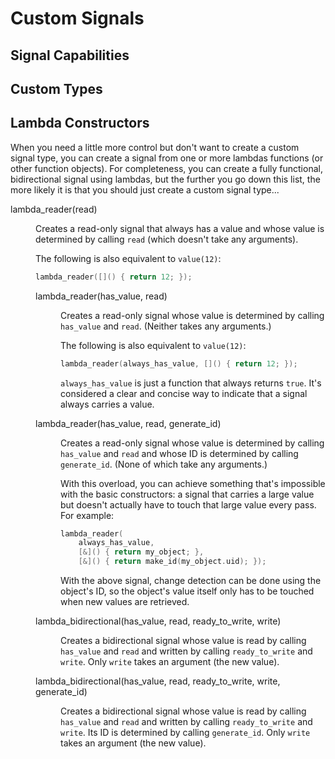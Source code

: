 Custom Signals
==============

Signal Capabilities
-------------------

Custom Types
------------



Lambda Constructors
-------------------

When you need a little more control but don't want to create a custom signal
type, you can create a signal from one or more lambdas functions (or other
function objects). For completeness, you can create a fully functional,
bidirectional signal using lambdas, but the further you go down this list, the
more likely it is that you should just create a custom signal type...

<dl>

<dt>lambda_reader(read)</dt><dd>

Creates a read-only signal that always has a value and whose value is determined
by calling `read` (which doesn't take any arguments).

The following is also equivalent to `value(12)`:

```cpp
lambda_reader([]() { return 12; });
```

<dl>

<dt>lambda_reader(has_value, read)</dt><dd>

Creates a read-only signal whose value is determined by calling `has_value` and
`read`. (Neither takes any arguments.)

The following is also equivalent to `value(12)`:

```cpp
lambda_reader(always_has_value, []() { return 12; });
```

`always_has_value` is just a function that always returns `true`. It's
considered a clear and concise way to indicate that a signal always carries a
value.
</dd>

<dt>lambda_reader(has_value, read, generate_id)</dt><dd>

Creates a read-only signal whose value is determined by calling
`has_value` and `read` and whose ID is determined by calling
`generate_id`. (None of which take any arguments.)

With this overload, you can achieve something that's impossible with the
basic constructors: a signal that carries a large value but doesn't actually
have to touch that large value every pass. For example:

```cpp
lambda_reader(
    always_has_value,
    [&]() { return my_object; },
    [&]() { return make_id(my_object.uid); });
```

With the above signal, change detection can be done using the object's ID, so
the object's value itself only has to be touched when new values are
retrieved.
</dd>

<dt>lambda_bidirectional(has_value, read, ready_to_write, write)</dt><dd>

Creates a bidirectional signal whose value is read by calling `has_value` and
`read` and written by calling `ready_to_write` and `write`. Only `write` takes
an argument (the new value).
</dd>

<dt>lambda_bidirectional(has_value, read, ready_to_write, write, generate_id)
</dt><dd>

Creates a bidirectional signal whose value is read by calling `has_value` and
`read` and written by calling `ready_to_write` and `write`. Its ID is determined
by calling `generate_id`. Only `write` takes an argument (the new value).
</dd>

</dl>
